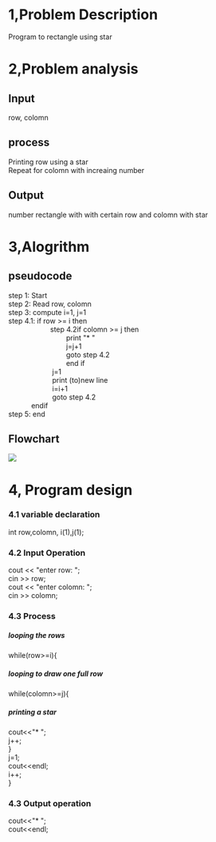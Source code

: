 # 1,Problem Description
Program to  rectangle using star
# 2,Problem analysis
## Input 
row, colomn
## process
Printing row using a star</br>
Repeat for colomn with increaing number 
## Output
number rectangle with with certain row and colomn with star
# 3,Alogrithm
## pseudocode
step 1: Start </br>
step 2: Read row, colomn </br>
step 3: compute i=1, j=1 </br>
step 4.1: if row >= i then </br>
&emsp;&emsp;&emsp;&emsp;&emsp;&emsp;step 4.2if colomn >= j then </br>
&emsp;&emsp;&emsp;&emsp;&emsp;&emsp;&emsp;&emsp; print "*  " </br>
&emsp;&emsp;&emsp;&emsp;&emsp;&emsp;&emsp;&emsp; j=j+1 </br>
&emsp;&emsp;&emsp;&emsp;&emsp;&emsp;&emsp;&emsp; goto step 4.2</br>
&emsp;&emsp;&emsp;&emsp;&emsp;&emsp;&emsp;&emsp; end if </br>
&emsp;&emsp;&emsp;&emsp;&emsp;&emsp; j=1 </br>
&emsp;&emsp;&emsp;&emsp;&emsp;&emsp; print (to)new line </br>
&emsp;&emsp;&emsp;&emsp;&emsp;&emsp; i=i+1 </br>
&emsp;&emsp;&emsp;&emsp;&emsp;&emsp; goto step 4.2 </br>
&emsp;&emsp;&emsp; endif</br>
step 5: end
## Flowchart
<img src="Flowcharts.jpeg"> </br>
# 4, Program design
### 4.1 variable declaration
int row,colomn, i(1),j(1);
### 4.2 Input Operation
cout << "enter row: "; </br>
cin >> row; </br>
cout << "enter colomn: "; </br>
cin >> colomn; </br>
### 4.3 Process
##### looping the rows 
while(row>=i){
##### looping to draw one full row
while(colomn>=j){
##### printing a star  
cout<<"*  "; </br>
j++; </br>
    } </br>
j=1; </br>
cout<<endl; </br>
i++; </br>
} </br>
### 4.3 Output operation
cout<<"*  "; </br>
cout<<endl;

